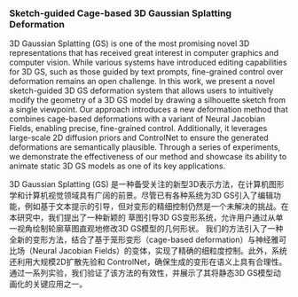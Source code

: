 ### Sketch-guided Cage-based 3D Gaussian Splatting Deformation

3D Gaussian Splatting (GS) is one of the most promising novel 3D representations that has received great interest in computer graphics and computer vision. While various systems have introduced editing capabilities for 3D GS, such as those guided by text prompts, fine-grained control over deformation remains an open challenge. In this work, we present a novel sketch-guided 3D GS deformation system that allows users to intuitively modify the geometry of a 3D GS model by drawing a silhouette sketch from a single viewpoint. Our approach introduces a new deformation method that combines cage-based deformations with a variant of Neural Jacobian Fields, enabling precise, fine-grained control. Additionally, it leverages large-scale 2D diffusion priors and ControlNet to ensure the generated deformations are semantically plausible. Through a series of experiments, we demonstrate the effectiveness of our method and showcase its ability to animate static 3D GS models as one of its key applications.

3D Gaussian Splatting (GS) 是一种备受关注的新型3D表示方法，在计算机图形学和计算机视觉领域具有广阔的前景。尽管已有各种系统为3D GS引入了编辑功能，例如基于文本提示的引导，但对变形的精细控制仍然是一个未解决的挑战。在本研究中，我们提出了一种新颖的 草图引导3D GS变形系统，允许用户通过从单一视角绘制轮廓草图直观地修改3D GS模型的几何形状。
我们的方法引入了一种全新的变形方法，结合了基于笼形变形（cage-based deformation）与神经雅可比场（Neural Jacobian Fields）的变体，实现了精确的细粒度控制。此外，系统还利用大规模2D扩散先验和 ControlNet，确保生成的变形在语义上具有合理性。通过一系列实验，我们验证了该方法的有效性，并展示了其将静态3D GS模型动画化的关键应用之一。
